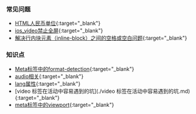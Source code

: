 ### 常见问题

* [HTML人民币单位](./HTML人民币单位.md){:target="_blank"}
* [ios_video禁止全屏](./ios_video禁止全屏.md){:target="_blank"}
* [解决行内块元素（inline-block）之间的空格或空白问题](./解决行内块元素之间的空格或空白问题.md){:target="_blank"}





### 知识点

* [Meta标签中的format-detection](./format-detection.md){:target="_blank"}
* [audio相关](./audio相关.md){:target="_blank"}
* [lang属性](./lang属性.md){:target="_blank"}
* [video 标签在活动中容易遇到的坑](./video 标签在活动中容易遇到的坑.md){:target="_blank"}
* [meta标签中的viewport](./meta标签中的viewport.md){:target="_blank"}


